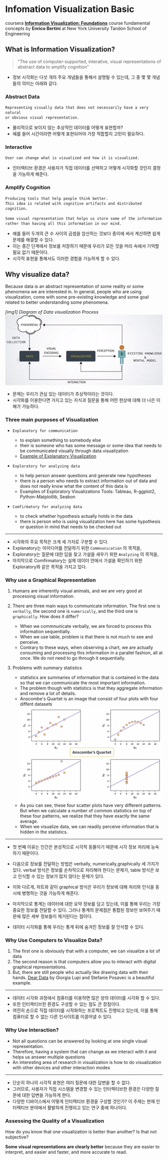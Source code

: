 Infomation Visualization Basic
==============================

coursera **[Information Visualization: Foundations](https://www.coursera.org/learn/information-visualization-fundamentals/)** course fundamental concepts by **Enrico Bertini** at New York University Tandon School of Engineering

What is Information Visualization?
----------------------------------

> "The use of computer-supported, interative, visual representations of abstract data to amplify cognition"

-	정보 시각화는 다섯 개의 주요 개념들을 통해서 설명될 수 있는데, 그 중 몇 몇 개념들의 의미는 아래와 같다.  

### Abstract Data

```
Representing visually data that does not necessarily have a very natural
or obvious visual representation.
```

-	물리적으로 보이지 않는 추상적인 데이터를 어떻게 표현할까?
-	예를 들어 시간이라면 어떻게 표현되어야 가장 적합할지 고민이 필요하다.

### Interactive

```
User can change what is visualized and how it is visualized.
```

-	인터렉티브 환경은 사용자가 직접 데이터를 선택하고 어떻게 시각화할 것인지 결정을 가능하게 해준다.

### Amplify Cognition

```
Producing tools that help people think better.
This idea is related with cognitive artifacts and distributed cognition.

Some visual representation that helps us store some of the information
rather than having all this information in our mind.
```

-	예를 들어 두개의 큰 수 사이의 곱셈을 암산하는 것보다 종이에 써서 계산하면 쉽게 문제를 해결할 수 있다.
-	이는 중간 단계에서 정보를 저장하기 때문에 우리가 모든 것을 머리 속에서 기억할 필요 없기 때문이다.
-	시각적 표현을 통해서도 이러한 경험을 가능하게 할 수 있다.

Why visualize data?
-------------------

Because data is an abstract representation of some reality or some phenomena we are interested in. In general, people who are using visualization, come with some pre-existing knowledge and some goal related to better understanding some phenomena.

*[img1] Diagram of Data visualization Process* ![Image of VDpipeline](https://github.com/deepnsoul/TIL/blob/master/infovis/fig/VDpipeline.png)

-	문제는 우리가 관심 있는 데이터가 추상적이라는 것이다.
-	시각화를 이용한다면 가지고 있는 지식과 질문을 통해 어떤 현상에 대해 더 나은 이해가 가능하다.

### Three main purposes of Visualization

-	`Explanatory for communication`

	-	to explain something to somebody else
	-	their is someone who has some message or some idea that needs to be communicated visually through data visualization
	-	[Example of Explanatory Visualization](https://www.nytimes.com/interactive/2017/03/21/climate/how-americans-think-about-climate-change-in-six-maps.html)

-	`Exploratory for analyzing data`

	-	to help person answer questions and generate new hypotheses  
	-	there is a person who needs to extract information out of data and does not really know what the content of this data is
	-	Examples of Exploratory Visualizations Tools: Tableau, R-ggplot2, Python-Matplotlib, Seabon

-	`Comfirmatory for analyzing data`

	-	to check whether hypothesis actually holds in the data
	-	there is person who is using visualization here has some hypothesis or question in mind that needs to be checked out

---

-	시각화의 주요 목적은 크게 세 가지로 구분할 수 있다.
-	Explanatory는 아이디어를 전달하기 위한 `Commnunication` 의 목적을,
-	Exploratory는 질문에 대한 답을 찾고 가설을 세우기 위한 `Analyzing` 의 목적을,
-	마지막으로 Comfirmatory는 실제 데이터 안에서 가설을 확인하기 위한 Exploratory와 같은 목적을 가지고 있다.

### Why use a Graphical Representation

1.	Humans are inherently visual animals, and we are very good at processing visual information.

2.	There are three main ways to communicate information. The first one is `verbally`, the second one is `numerically`, and the third one is `graphically`. How does it differ?

	-	When we commnunicate verbally, we are forced to process this information sequentially.
	-	When we use table, problem is that there is not much to see and perceive.
	-	Contrary to these ways, when observing a chart, we are actually consuming and processing this information in a parallel fashion, all at once. We do not need to go through it sequentially.

3.	Problems with summary statistics

	-	statistics are summaries of information that is contained in the data so that we can communicate the most important information.
	-	The problem though with statistics is that they aggregate information and remove a lot of details.
	-	Anscombe's Quartet is an image that consist of four plots with four diffent datasets ![imamge of anscombe's quartet](https://github.com/deepnsoul/TIL/blob/master/infovis/fig/anscombe.png)
	-	As you can see, these four scatter plots have very different patterns. But when we calculate a number of common statistics on top of these four patterns, we realize that they have exactly the same average.
	-	When we visualize data, we can readily perceive information that is hidden in the statistics.

---

-	첫 번째 이유는 인간은 본성적으로 시각적 동물이기 때문에 시각 정보 처리에 능숙하기 때문이다.

-	다음으로 정보를 전달하는 방법은 verbally, numerically,graphically 세 가지가 있다. verbal 방식은 정보를 순차적으로 처리해야 한다는 문제가, table 방식은 보고 인식할 수 있는 정보가 많지 않다는 문제가 있다.

-	이와 다르게, 차트와 같이 graphical 방식은 우리가 정보에 대해 처리와 인식을 동시에 병행하는 것을 가능하게 해준다.

-	마지막으로 통계는 데이터에 대한 요약 정보를 담고 있는데, 이를 통해 우리는 가장 중요한 정보를 전달할 수 있다. 그러나 통계의 문제점은 통합된 정보만 보여주기 때문에 많은 세부 정보들이 제거된다는 점이다.

-	데이터 시각화를 통해 우리는 통계 뒤에 숨겨진 정보를 잘 인식할 수 있다.

### Why Use Computers to Visualize Data?

1.	The first one is obviously that with a computer, we can visualize a lot of data
2.	The second reason is that computers allow you to interact with digital graphical representations.
3.	But, there are still people who actually like drawing data with their hands. [Dear Data](http://www.dear-data.com/) by Giorgia Lupi and Stefanie Posavec is a beautiful example.

---

-	데이터 시각화 과정에서 컴퓨터를 이용하면 많은 양의 데이터를 시각화 할 수 있다.
-	또한 인터렉티브한 환경도 구성할 수 있는 점도 큰 장점이다.
-	여전히 손으로 직접 데이터를 시작화하는 프로젝트도 진행되고 있는데, 이를 통해 컴퓨터로 할 수 없는 다른 인사이트를 이끌어낼 수 있다.

### Why Use Interaction?

-	Not all questions can be answered by looking at one single visual representation.
-	Therefore, having a system that can change as we interact with it and helps us answer multiple questions
-	An interesting area of research in visualization is how to do visualization with other devices and other interaction modes

---

-	단순히 하나의 시각적 표현은 여러 질문에 대한 답변을 할 수 없다.
-	그러므로, 사용자가 직접 시스템을 변경할 수 있는 인터렉티브한 환경은 다양한 질문에 대한 답변을 가능하게 한다.
-	다양한 디바이스에서 어떻게 인터렉티브 환경을 구성할 것인가? 이 주제는 현재 인터렉티브 분야에서 활발하게 진행되고 있는 연구 중에 하나이다.  

### Assessing the Quality of a Visualization

How do you know that one visualization is better than another? Is that not subjective?

**Some visual representations are clearly better** because they are easier to interpret, and easier and faster, and more accurate to read.
